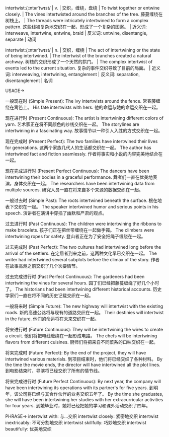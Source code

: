 intertwist:/ˌɪntərˈtwɪst/ | v. | 交织，缠绕，盘绕 | To twist together or entwine closely. | The vines intertwisted around the branches of the tree. 藤蔓缠绕在树枝上。 |  The threads were intricately intertwined to form a complex pattern.  这些线被复杂地交织在一起，形成了一个复杂的图案。 | 近义词: interweave, intertwine, entwine, braid | 反义词: untwine, disentangle, separate | 动词

intertwist:/ˌɪntərˈtwɪst/ | n. | 交织，缠绕 |  The act of intertwining or the state of being intertwined.  | The intertwist of the branches created a natural archway. 树枝的交织形成了一个天然的拱门。 | The complex intertwist of events led to the current situation. 复杂的事件交织导致了目前的局面。 | 近义词:  interweaving, intertwining, entanglement | 反义词: separation, disentanglement | 名词


USAGE->

一般现在时 (Simple Present):
The ivy intertwists around the fence. 常春藤缠绕在篱笆上。
His fate intertwists with hers. 他的命运与她的命运交织在一起。


现在进行时 (Present Continuous):
The artist is intertwining different colors of yarn. 艺术家正在将不同颜色的纱线交织在一起。
The storylines are intertwining in a fascinating way. 故事情节以一种引人入胜的方式交织在一起。


现在完成时 (Present Perfect):
The two families have intertwined their lives for generations. 这两个家族几代人的生活都交织在一起。
The author has intertwined fact and fiction seamlessly. 作者将事实和小说的内容完美地结合在一起。


现在完成进行时 (Present Perfect Continuous):
The dancers have been intertwining their bodies in a graceful performance. 舞者们一直在优美地表演，身体交织在一起。
The researchers have been intertwining data from multiple sources. 研究人员一直在将来自多个来源的数据交织在一起。


一般过去时 (Simple Past):
The roots intertwined beneath the surface. 根在地表下交织在一起。
The speaker intertwined humor and serious points in his speech. 演讲者在演讲中穿插了幽默和严肃的观点。


过去进行时 (Past Continuous):
The children were intertwining the ribbons to make bracelets. 孩子们正在把丝带缠绕在一起做手镯。
The climbers were intertwining ropes for safety. 登山者正在为了安全把绳子缠绕在一起。


过去完成时 (Past Perfect):
The two cultures had intertwined long before the arrival of the settlers. 在定居者到来之前，这两种文化早已交织在一起。
The writer had intertwined several subplots before the climax of the story. 作者在故事高潮之前交织了几个次要情节。


过去完成进行时 (Past Perfect Continuous):
The gardeners had been intertwining the vines for several hours. 园丁们已经把藤蔓缠绕了好几个小时了。
The historians had been intertwining different historical accounts. 历史学家们一直在将不同的历史记载交织在一起。


一般将来时 (Simple Future):
The new highway will intertwist with the existing roads. 新的高速公路将与现有的道路交织在一起。
Their destinies will intertwist in the future. 他们的命运将在未来交织在一起。


将来进行时 (Future Continuous):
They will be intertwining the wires to create a circuit. 他们将把电线缠绕在一起形成电路。
The chefs will be intertwining flavors from different cuisines. 厨师们将把来自不同菜系的口味交织在一起。


将来完成时 (Future Perfect):
By the end of the project, they will have intertwined various materials. 到项目结束时，他们将已经交织了各种材料。
By the time the movie ends, the director will have intertwined all the plot lines. 到电影结束时，导演将已经交织了所有的情节线。


将来完成进行时 (Future Perfect Continuous):
By next year, the company will have been intertwining its operations with its partner's for five years. 到明年，该公司将已经与其合作伙伴的业务交织五年了。
By the time she graduates, she will have been intertwining her studies with her extracurricular activities for four years. 到她毕业时，她将已经把她的学习和课外活动交织了四年。




PHRASE->
intertwist with:  与...交织
intertwist closely:  紧密地交织
intertwist inextricably:  不可分割地交织
intertwist skillfully:  巧妙地交织
intertwist beautifully:  优美地交织
